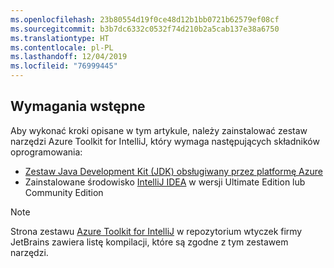 ```yaml
---
ms.openlocfilehash: 23b80554d19f0ce48d12b1bb0721b62579ef08cf
ms.sourcegitcommit: b3b7dc6332c0532f74d210b2a5cab137e38a6750
ms.translationtype: HT
ms.contentlocale: pl-PL
ms.lasthandoff: 12/04/2019
ms.locfileid: "76999445"
---
```


## <a name="prerequisites"></a>Wymagania wstępne

Aby wykonać kroki opisane w tym artykule, należy zainstalować zestaw narzędzi Azure Toolkit for IntelliJ, który wymaga następujących składników oprogramowania:

* [Zestaw Java Development Kit (JDK) obsługiwany przez platformę Azure](https://aka.ms/azure-jdks)
* Zainstalowane środowisko [IntelliJ IDEA](https://www.jetbrains.com/idea/download/) w wersji Ultimate Edition lub Community Edition

> [!NOTE]
> 
> Strona zestawu [Azure Toolkit for IntelliJ](https://plugins.jetbrains.com/plugin/8053) w repozytorium wtyczek firmy JetBrains zawiera listę kompilacji, które są zgodne z tym zestawem narzędzi.
> 

<!--
> [!IMPORTANT]
> 
> If you are using the Azure Toolkit for IntelliJ on Windows, the toolkit requires installing the Azure SDK 2.9.6 or later in order to use the Azure emulator. You have two options for installing the Azure SDK:
> 
> * You can download and install the Azure SDK by using the [Web Platform Installer (WebPI)](https://go.microsoft.com/fwlink/?LinkID=252838).
> * If you do not have the Azure SDK installed when you create your first Azure deployment project, you will be prompted to automatically download install the requisite version of the Azure SDK.
> 
> Note that the Azure SDK is only required on Windows.
> 
-->
